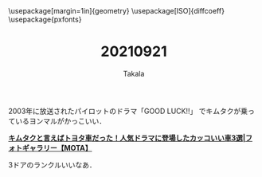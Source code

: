 ﻿---
title: 20210921
yesterday: 20210920
tomorrow: 20210922
days: 634
author: Takala
header-includes:
  - \usepackage[margin=1in]{geometry}
  - \usepackage[ISO]{diffcoeff}
  - \usepackage{pxfonts}
---


2003年に放送されたパイロットのドラマ「GOOD LUCK!!」
でキムタクが乗っているヨンマルがかっこいい．

**[キムタクと言えばトヨタ車だった！人気ドラマに登場したカッコいい車3選|フォトギャラリー【MOTA】](https://autoc-one.jp/toyota/landcruiser_40/special-5008516/)**



3ドアのランクルいいなあ．